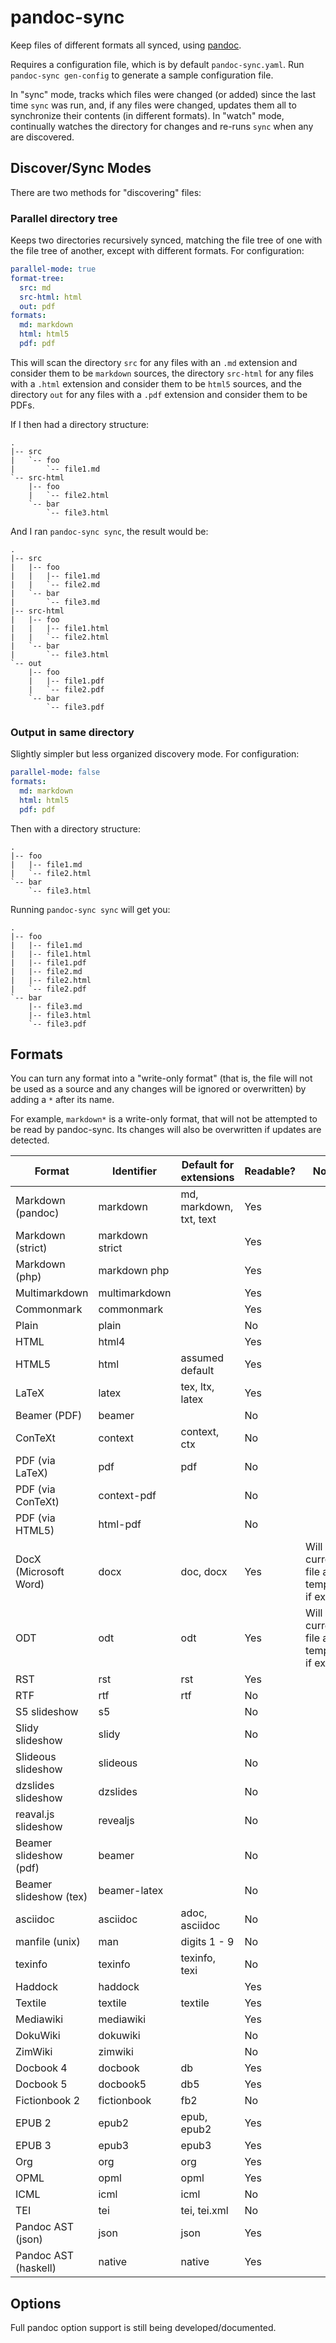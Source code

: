 pandoc-sync
===========

Keep files of different formats all synced, using [pandoc][].

[pandoc]: https://pandoc.org

Requires a configuration file, which is by default `pandoc-sync.yaml`.  Run
`pandoc-sync gen-config` to generate a sample configuration file.

In "sync" mode, tracks which files were changed (or added) since the last time
`sync` was run, and, if any files were changed, updates them all to synchronize
their contents (in different formats).  In "watch" mode, continually watches
the directory for changes and re-runs `sync` when any are discovered.

Discover/Sync Modes
-------------------

There are two methods for "discovering" files:

### Parallel directory tree

Keeps two directories recursively synced, matching the file tree of one with
the file tree of another, except with different formats.  For configuration:

```yaml
parallel-mode: true
format-tree:
  src: md
  src-html: html
  out: pdf
formats:
  md: markdown
  html: html5
  pdf: pdf
```

This will scan the directory `src` for any files with an `.md` extension and
consider them to be `markdown` sources, the directory `src-html` for any files
with a `.html` extension and consider them to be `html5` sources, and the
directory `out` for any files with a `.pdf` extension and consider them to be
PDFs.

If I then had a directory structure:

```
.
|-- src
|   `-- foo
|       `-- file1.md
`-- src-html
    |-- foo
    |   `-- file2.html
    `-- bar
        `-- file3.html
```

And I ran `pandoc-sync sync`, the result would be:

```
.
|-- src
|   |-- foo
|   |   |-- file1.md
|   |   `-- file2.md
|   `-- bar
|       `-- file3.md
|-- src-html
|   |-- foo
|   |   |-- file1.html
|   |   `-- file2.html
|   `-- bar
|       `-- file3.html
`-- out
    |-- foo
    |   |-- file1.pdf
    |   `-- file2.pdf
    `-- bar
        `-- file3.pdf
```

### Output in same directory

Slightly simpler but less organized discovery mode.  For configuration:

```yaml
parallel-mode: false
formats:
  md: markdown
  html: html5
  pdf: pdf
```

Then with a directory structure:

```
.
|-- foo
|   |-- file1.md
|   `-- file2.html
`-- bar
    `-- file3.html
```

Running `pandoc-sync sync` will get you:

```
.
|-- foo
|   |-- file1.md
|   |-- file1.html
|   |-- file1.pdf
|   |-- file2.md
|   |-- file2.html
|   `-- file2.pdf
`-- bar
    |-- file3.md
    |-- file3.html
    `-- file3.pdf
```


Formats
-------

You can turn any format into a "write-only format" (that is, the file will not
be used as a source and any changes will be ignored or overwritten) by adding a
`*` after its name.

For example, `markdown*` is a write-only format, that will
not be attempted to be read by pandoc-sync.  Its changes will also be
overwritten if updates are detected.

| Format                 | Identifier      | Default for extensions  | Readable?   | Notes                                        |
| --------               | ----------      | ------------            | ----------- | -------                                      |
| Markdown (pandoc)      | markdown        | md, markdown, txt, text | Yes         |                                              |
| Markdown (strict)      | markdown strict |                         | Yes         |                                              |
| Markdown (php)         | markdown php    |                         | Yes         |                                              |
| Multimarkdown          | multimarkdown   |                         | Yes         |                                              |
| Commonmark             | commonmark      |                         | Yes         |                                              |
| Plain                  | plain           |                         | No          |                                              |
| HTML                   | html4           |                         | Yes         |                                              |
| HTML5                  | html            | assumed default         | Yes         |                                              |
| LaTeX                  | latex           | tex, ltx, latex         | Yes         |                                              |
| Beamer (PDF)           | beamer          |                         | No          |                                              |
| ConTeXt                | context         | context, ctx            | No          |                                              |
| PDF (via LaTeX)        | pdf             | pdf                     | No          |                                              |
| PDF (via ConTeXt)      | context-pdf     |                         | No          |                                              |
| PDF (via HTML5)        | html-pdf        |                         | No          |                                              |
| DocX (Microsoft Word)  | docx            | doc, docx               | Yes         | Will use current file as template, if exists |
| ODT                    | odt             | odt                     | Yes         | Will use current file as template, if exists |
| RST                    | rst             | rst                     | Yes         |                                              |
| RTF                    | rtf             | rtf                     | No          |                                              |
| S5 slideshow           | s5              |                         | No          |                                              |
| Slidy slideshow        | slidy           |                         | No          |                                              |
| Slideous slideshow     | slideous        |                         | No          |                                              |
| dzslides slideshow     | dzslides        |                         | No          |                                              |
| reaval.js slideshow    | revealjs        |                         | No          |                                              |
| Beamer slideshow (pdf) | beamer          |                         | No          |                                              |
| Beamer slideshow (tex) | beamer-latex    |                         | No          |                                              |
| asciidoc               | asciidoc        | adoc, asciidoc          | No          |                                              |
| manfile (unix)         | man             | digits 1 - 9            | No          |                                              |
| texinfo                | texinfo         | texinfo, texi           | No          |                                              |
| Haddock                | haddock         |                         | Yes         |                                              |
| Textile                | textile         | textile                 | Yes         |                                              |
| Mediawiki              | mediawiki       |                         | Yes         |                                              |
| DokuWiki               | dokuwiki        |                         | No          |                                              |
| ZimWiki                | zimwiki         |                         | No          |                                              |
| Docbook 4              | docbook         | db                      | Yes         |                                              |
| Docbook 5              | docbook5        | db5                     | Yes         |                                              |
| Fictionbook 2          | fictionbook     | fb2                     | No          |                                              |
| EPUB 2                 | epub2           | epub, epub2             | Yes         |                                              |
| EPUB 3                 | epub3           | epub3                   | Yes         |                                              |
| Org                    | org             | org                     | Yes         |                                              |
| OPML                   | opml            | opml                    | Yes         |                                              |
| ICML                   | icml            | icml                    | No          |                                              |
| TEI                    | tei             | tei, tei.xml            | No          |                                              |
| Pandoc AST (json)      | json            | json                    | Yes         |                                              |
| Pandoc AST (haskell)   | native          | native                  | Yes         |                                              |

Options
-------

Full pandoc option support is still being developed/documented.
